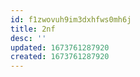```yaml
---
id: f1zwovuh9im3dxhfws0mh6j
title: 2nf
desc: ''
updated: 1673761287920
created: 1673761287920
---
```

